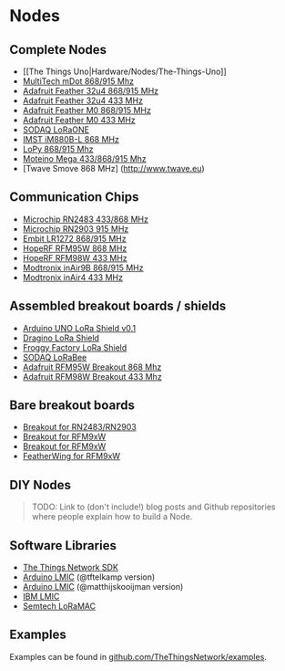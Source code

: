 # Nodes

## Complete Nodes

* [[The Things Uno|Hardware/Nodes/The-Things-Uno]]
* [MultiTech mDot 868/915 Mhz](https://developer.mbed.org/platforms/mts-mdot-f411/)
* [Adafruit Feather 32u4 868/915 MHz](https://www.adafruit.com/products/3078)
* [Adafruit Feather 32u4 433 MHz](https://www.adafruit.com/products/3079)
* [Adafruit Feather M0 868/915 MHz](https://www.adafruit.com/products/3178)
* [Adafruit Feather M0 433 MHz](https://www.adafruit.com/products/3179)
* [SODAQ LoRaONE](https://www.kickstarter.com/projects/sodaq/loraone-the-lora-iot-development-board)
* [IMST iM880B-L 868 MHz](http://www.wireless-solutions.de/products/radiomodules/im880b-l)
* [LoPy 868/915 Mhz](https://www.kickstarter.com/projects/1795343078/lopy-the-lora-wifi-and-bluetooth-iot-development-p)
* [Moteino Mega 433/868/915 Mhz](https://lowpowerlab.com/shop/Moteino/moteinomega)
* [Twave Smove 868 MHz] (http://www.twave.eu)

## Communication Chips

* [Microchip RN2483 433/868 MHz](https://www.microchip.com/wwwproducts/en/RN2483)
* [Microchip RN2903 915 MHz](https://www.microchip.com/wwwproducts/en/RN2903)
* [Embit LR1272 868/915 MHz](http://www.embit.eu/products/wireless-modules/emb-lr1272/)
* [HopeRF RFM95W 868 MHz](http://www.hoperf.nl/RFM95W)
* [HopeRF RFM98W 433 MHz](http://www.hoperf.nl/RFM98W)
* [Modtronix inAir9B 868/915 MHz](http://modtronix.com/inair9B.html)
* [Modtronix inAir4 433 MHz](http://modtronix.com/inair4.html)

## Assembled breakout boards / shields

* [Arduino UNO LoRa Shield v0.1](http://www.benl.ebay.be/itm/292014187013?ssPageName=STRK:MESELX:IT&_trksid=p3984.m1555.l2649)
* [Dragino LoRa Shield](http://wiki.dragino.com/index.php?title=Lora_Shield)
* [Froggy Factory LoRa Shield](http://www.froggyfactory.com/froggy/index.php)
* [SODAQ LoRaBee](http://shop.sodaq.com/en/sodaq-lorabee-rn2483.html)
* [Adafruit RFM95W Breakout 868 Mhz](https://www.adafruit.com/products/3072)
* [Adafruit RFM98W Breakout 433 Mhz](https://www.adafruit.com/products/3073)


## Bare breakout boards

* [Breakout for RN2483/RN2903](https://www.tindie.com/products/DrAzzy/rn2483-breakout-bare-board/)
* [Breakout for RFM9xW](https://oshpark.com/shared_projects/B4OxoEv8)
* [Breakout for RFM9xW](https://oshpark.com/shared_projects/OGIoTFPT)
* [FeatherWing for RFM9xW](https://oshpark.com/shared_projects/X6nJejfZ)

## DIY Nodes

> TODO: Link to (don't include!) blog posts and Github repositories where people explain how to build a Node.

## Software Libraries

* [The Things Network SDK](https://github.com/TheThingsNetwork/sdk)
* [Arduino LMIC](https://github.com/tftelkamp/arduino-lmic-v1.5) (@tftelkamp version)
* [Arduino LMIC](https://github.com/matthijskooijman/arduino-lmic) (@matthijskooijman version)
* [IBM LMIC](https://www.research.ibm.com/labs/zurich/ics/lrsc/lmic.html)
* [Semtech LoRaMAC](https://github.com/Lora-net/LoRaMac-node)

## Examples

Examples can be found in [github.com/TheThingsNetwork/examples](https://github.com/TheThingsNetwork/examples).
